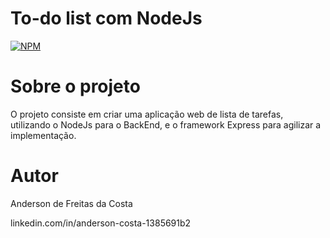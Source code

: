 # To-do list com NodeJs

[![NPM](https://img.shields.io/npm/l/react)](https://github.com/andersonFreitas22/Node-Express-To-do-List/blob/master/LICENSE)

# Sobre o projeto

O projeto consiste em criar uma aplicação web de lista de tarefas, utilizando o NodeJs para o BackEnd, e o framework Express para agilizar a implementação.

# Autor

Anderson de Freitas da Costa

linkedin.com/in/anderson-costa-1385691b2
